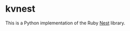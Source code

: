 kvnest
======

This is a Python implementation of the Ruby [Nest](https://github.com/soveran/nest) library.
